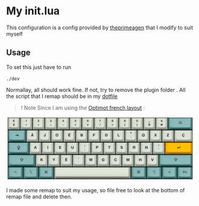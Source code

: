 # My init.lua
This configuration is a config provided by
[theprimeagen](https://github.com/ThePrimeagen/init.lua)
that I modify to suit myself

## Usage
To set this just have to run

```
./dev
```
Normallay, all should work fine. If not, try to remove the plugin folder
. All the script that I remap should be in my [dotfile](https://github.com/Ssnnee/.dotfile)

>! Note
Since I am using the [Optimot french layout](https://optimot.fr/) :

![Optimot layout](./Optimot-ansi.png)

I made some remap to suit my usage, so file free to look at the bottom of
remap file and delete then.
